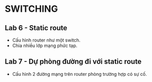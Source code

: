 # SWITCHING

## Lab 6 - Static route
- Cấu hình router như một switch.
- Chia nhiều lớp mạng phức tạp.

## Lab 7 - Dự phòng đường đi với static route
- Cấu hình 2 đường mạng trên router phòng trường hợp có sự cố.